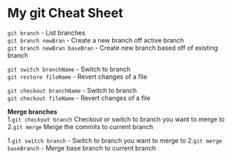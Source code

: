 # My git Cheat Sheet

`git branch` - List branches</br>
`git branch newBran` - Create a new branch off active branch</br>
`git branch newBran baseBran` - Create new branch based off of existing
branch

`git switch branchName` - Switch to branch</br>
`git restore fileName` - Revert changes of a file

`git checkout branchName` - Switch to branch</br>
`git checkout fileName` - Revert changes of a file

**Merge branches**</br>
1.`git checkout branch` Checkout or switch to branch you want to merge to
2.`git merge` Merge the commits to current branch

1.`git switch branch` - Switch to branch you want to merge to
2.`git merge baseBranch` - Merge base branch to current branch



